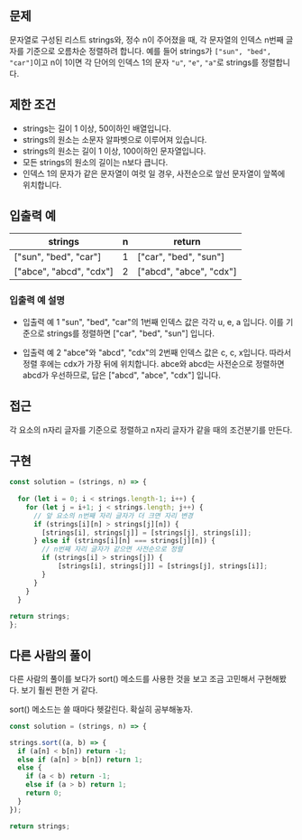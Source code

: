 ## 문제

문자열로 구성된 리스트 strings와, 정수 n이 주어졌을 때, 각 문자열의 인덱스 n번째 글자를 기준으로 오름차순 정렬하려 합니다. 예를 들어 strings가 `["sun", "bed", "car"]`이고 n이 1이면 각 단어의 인덱스 1의 문자 `"u"`, `"e"`, `"a"`로 strings를 정렬합니다.

## 제한 조건

- strings는 길이 1 이상, 50이하인 배열입니다.
- strings의 원소는 소문자 알파벳으로 이루어져 있습니다.
- strings의 원소는 길이 1 이상, 100이하인 문자열입니다.
- 모든 strings의 원소의 길이는 n보다 큽니다.
- 인덱스 1의 문자가 같은 문자열이 여럿 일 경우, 사전순으로 앞선 문자열이 앞쪽에 위치합니다.

## 입출력 예

| strings                 | n   | return                  |
| ----------------------- | --- | ----------------------- |
| ["sun", "bed", "car"]   | 1   | ["car", "bed", "sun"]   |
| ["abce", "abcd", "cdx"] | 2   | ["abcd", "abce", "cdx"] |

### 입출력 예 설명

- 입출력 예 1
"sun", "bed", "car"의 1번째 인덱스 값은 각각 u, e, a 입니다. 이를 기준으로 strings를 정렬하면 ["car", "bed", "sun"] 입니다.

- 입출력 예 2
"abce"와 "abcd", "cdx"의 2번째 인덱스 값은 c, c, x입니다. 따라서 정렬 후에는 cdx가 가장 뒤에 위치합니다. abce와 abcd는 사전순으로 정렬하면 abcd가 우선하므로, 답은 ["abcd", "abce", "cdx"] 입니다.

## 접근

각 요소의 n자리 글자를 기준으로 정렬하고 n자리 글자가 같을 때의 조건분기를 만든다.

## 구현

```js
const solution = (strings, n) => {
    
  for (let i = 0; i < strings.length-1; i++) {
    for (let j = i+1; j < strings.length; j++) {
      // 앞 요소의 n번째 자리 글자가 더 크면 자리 변경
      if (strings[i][n] > strings[j][n]) {
        [strings[i], strings[j]] = [strings[j], strings[i]];
      } else if (strings[i][n] === strings[j][n]) {
        // n번째 자리 글자가 같으면 사전순으로 정렬
        if (strings[i] > strings[j]) {
            [strings[i], strings[j]] = [strings[j], strings[i]];
        }
      }
    }
  }
    
return strings;
};
```
## 다른 사람의 풀이

다른 사람의 풀이를 보다가 sort() 메소드를 사용한 것을 보고 조금 고민해서 구현해봤다. 보기 훨씬 편한 거 같다.

sort() 메소드는 쓸 때마다 헷갈린다. 확실히 공부해놓자.

```js
const solution = (strings, n) => {

strings.sort((a, b) => {
  if (a[n] < b[n]) return -1;
  else if (a[n] > b[n]) return 1;
  else {
    if (a < b) return -1;   
    else if (a > b) return 1;
    return 0;
  }
});

return strings;
```